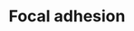 ---
annotations:
- id: PW:0000648
  parent: signaling pathway
  type: Pathway Ontology
  value: cell adhesion signaling pathway
authors:
- Mkutmon
- Eweitz
description: 'Cell-matrix adhesions play essential roles in important biological processes
  including cell motility, cell proliferation, cell differentiation, regulation of
  gene expression and cell survival. At the cell-extracellular matrix contact points,
  specialized structures are formed and termed focal adhesions, where bundles of actin
  filaments are anchored to transmembrane receptors of the integrin family through
  a multi-molecular complex of junctional plaque proteins. Some of the constituents
  of focal adhesions participate in the structural link between membrane receptors
  and the actin cytoskeleton, while others are signalling molecules, including different
  protein kinases and phosphatases, their substrates, and various adapter proteins.
  Integrin signaling is dependent upon the non-receptor tyrosine kinase activities
  of the FAK and src proteins as well as the adaptor protein functions of FAK, src
  and Shc to initiate downstream signaling events. These signalling events culminate
  in reorganization of the actin cytoskeleton; a prerequisite for changes in cell
  shape and motility, and gene expression. Similar morphological alterations and modulation
  of gene expression are initiated by the binding of growth factors to their respective
  receptors, emphasizing the considerable crosstalk between adhesion- and growth factor-mediated
  signalling.  Source: KEGG http://www.genome.jp/kegg/pathway/hsa/hsa04510.html'
last-edited: 2021-05-21
organisms:
- Bos taurus
redirect_from:
- /index.php/Pathway:WP3197
- /instance/WP3197
- /instance/WP3197_r117515
revision: r117515
schema-jsonld:
- '@context': https://schema.org/
  '@id': https://wikipathways.github.io/pathways/WP3197.html
  '@type': Dataset
  creator:
    '@type': Organization
    name: WikiPathways
  description: 'Cell-matrix adhesions play essential roles in important biological
    processes including cell motility, cell proliferation, cell differentiation, regulation
    of gene expression and cell survival. At the cell-extracellular matrix contact
    points, specialized structures are formed and termed focal adhesions, where bundles
    of actin filaments are anchored to transmembrane receptors of the integrin family
    through a multi-molecular complex of junctional plaque proteins. Some of the constituents
    of focal adhesions participate in the structural link between membrane receptors
    and the actin cytoskeleton, while others are signalling molecules, including different
    protein kinases and phosphatases, their substrates, and various adapter proteins.
    Integrin signaling is dependent upon the non-receptor tyrosine kinase activities
    of the FAK and src proteins as well as the adaptor protein functions of FAK, src
    and Shc to initiate downstream signaling events. These signalling events culminate
    in reorganization of the actin cytoskeleton; a prerequisite for changes in cell
    shape and motility, and gene expression. Similar morphological alterations and
    modulation of gene expression are initiated by the binding of growth factors to
    their respective receptors, emphasizing the considerable crosstalk between adhesion-
    and growth factor-mediated signalling.  Source: KEGG http://www.genome.jp/kegg/pathway/hsa/hsa04510.html'
  keywords:
  - ACTB
  - ACTG1
  - ACTN1
  - AKT1
  - AKT2
  - AKT3
  - ARAF
  - ARHGAP5
  - BAD
  - BCAR1
  - BCL2
  - BIRC2
  - BIRC3
  - BLK
  - BRAF
  - C-MET
  - CAPN1
  - CAV1
  - CAV2
  - CAV3
  - CCND1
  - CCND2
  - CCND3
  - CDC42
  - CHAD
  - COL11A1
  - COL11A2
  - COL1A1
  - COL1A2
  - COL2A1
  - COL3A1
  - COL4A1
  - COL4A2
  - COL4A4
  - COL4A6
  - COL5A1
  - COL5A2
  - COL5A3
  - COL6A2
  - COMP
  - CRK
  - CTNNB1
  - DIAPH1
  - DOCK1
  - EGFR
  - ELK1
  - ERBB2
  - FGR
  - FIGF
  - FLNA
  - FLT1
  - FN1
  - FYN
  - GRB2
  - GSK3B
  - HCK
  - HGF
  - HRAS
  - IBSP
  - IGF-I
  - IGF1R
  - ILK
  - INTB3
  - ITGA10
  - ITGA11
  - ITGA2
  - ITGA2B
  - ITGA3
  - ITGA4
  - ITGA5
  - ITGA6
  - ITGA7
  - ITGA8
  - ITGA9
  - ITGAD
  - ITGAE
  - ITGAL
  - ITGAM
  - ITGAV
  - ITGB1
  - ITGB2
  - ITGB4
  - ITGB5
  - ITGB6
  - ITGB7
  - ITGB8
  - JUN
  - KDR
  - LAMA1
  - LAMA2
  - LAMA3
  - LAMA4
  - LAMA5
  - LAMB1
  - LAMB3
  - LAMC1
  - LAMC2
  - MAP2K1
  - MAP2K2
  - MAP2K3
  - MAP2K5
  - MAP2K6
  - MAPK1
  - MAPK12
  - MAPK4
  - MAPK6
  - MAPK7
  - MAPK8
  - MAPK9
  - MYL6
  - MYLK
  - MYLK2
  - PAK1
  - PAK2
  - PAK3
  - PAK4
  - PAK6
  - PAK7
  - PARVB
  - PDGFA
  - PDGFB
  - PDGFC
  - PDGFD
  - PDGFRA
  - PDGFRB
  - PDPK1
  - PELO
  - PGF
  - PIK3CA
  - PIK3CB
  - PIK3CD
  - PIK3CG
  - PIK3R1
  - PIK3R4
  - PIK3R5
  - PIP5K1C
  - PPP1R12A
  - PTEN
  - PTK2
  - PTK6
  - PXN
  - RAC1
  - RAC2
  - RAC3
  - RAF1
  - RAP1A
  - RAP1B
  - RAPGEF1
  - RELN
  - RHOA
  - RHOB
  - ROCK1
  - ROCK2
  - SHC1
  - SHC3
  - SOS1
  - SPP1
  - SRC
  - SRMS
  - STYK1
  - TESK2
  - THBS1
  - THBS2
  - THBS3
  - THBS4
  - TLN1
  - TNC
  - TNK1
  - TNK2
  - TNN
  - TNR
  - TNXB
  - TXK
  - VASP
  - VAV1
  - VCL
  - VEGFA
  - VEGFB
  - VEGFC
  - VTN
  - VWF
  - ZYX
  license: CC0
  name: Focal adhesion
seo: CreativeWork
title: Focal adhesion
wpid: WP3197
---